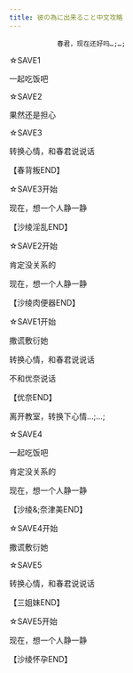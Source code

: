 ```yaml
---
title: 彼の為に出来ること中文攻略
---
```


                春君，现在还好吗…;…;



☆SAVE1



一起吃饭吧



☆SAVE2



果然还是担心



☆SAVE3



转换心情，和春君说说话



【春背叛END】



☆SAVE3开始



现在，想一个人静一静



【沙绫淫乱END】



☆SAVE2开始



肯定没关系的



现在，想一个人静一静



【沙绫肉便器END】



☆SAVE1开始



撒谎敷衍她



转换心情，和春君说说话



不和优奈说话



【优奈END】



离开教室，转换下心情…;…;



☆SAVE4



一起吃饭吧



肯定没关系的



现在，想一个人静一静



【沙绫&;奈津美END】



☆SAVE4开始



撒谎敷衍她



☆SAVE5



转换心情，和春君说说话



【三姐妹END】



☆SAVE5开始



现在，想一个人静一静



【沙绫怀孕END】


              
